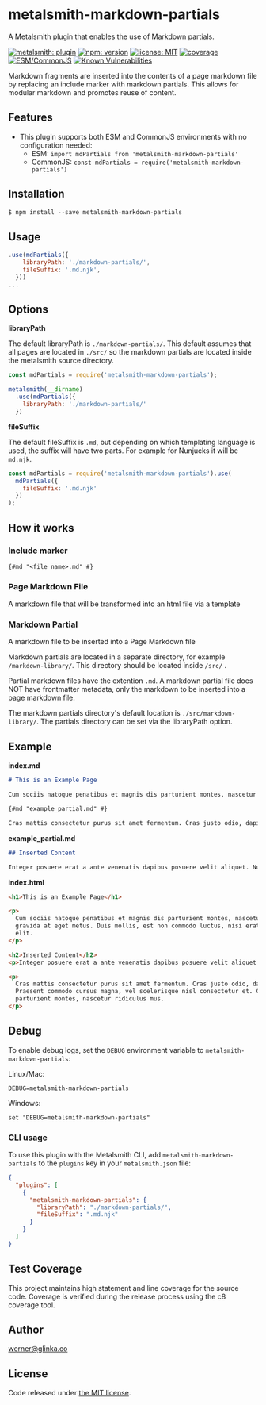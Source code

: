 # metalsmith-markdown-partials

A Metalsmith plugin that enables the use of Markdown partials.

[![metalsmith: plugin][metalsmith-badge]][metalsmith-url]
[![npm: version][npm-badge]][npm-url]
[![license: MIT][license-badge]][license-url]
[![coverage][coverage-badge]][coverage-url]
[![ESM/CommonJS][modules-badge]][npm-url]
[![Known Vulnerabilities](https://snyk.io/test/npm/metalsmith-markdown-partials/badge.svg)](https://snyk.io/test/npm/metalsmith-markdown-partials)

Markdown fragments are inserted into the contents of a page markdown file by replacing an include marker with markdown partials. This allows for modular markdown and promotes reuse of content.

## Features
- This plugin supports both ESM and CommonJS environments with no configuration needed:
  - ESM: `import mdPartials from 'metalsmith-markdown-partials'`
  - CommonJS: `const mdPartials = require('metalsmith-markdown-partials')`

## Installation

```js
$ npm install --save metalsmith-markdown-partials
```

## Usage

```js
.use(mdPartials({
    libraryPath: './markdown-partials/',
    fileSuffix: '.md.njk',
  }))
...

```

## Options

**libraryPath**

The default libraryPath is `./markdown-partials/`. This default assumes that all pages are located in `./src/` so the markdown partials are located inside the metalsmith source directory.

```js
const mdPartials = require('metalsmith-markdown-partials');

metalsmith(__dirname)
  .use(mdPartials({
    libraryPath: './markdown-partials/'
  })
```

**fileSuffix**

The default fileSuffix is `.md`, but depending on which templating language is used, the suffix will have two parts. For example for Nunjucks it will be `md.njk`.

```js
const mdPartials = require('metalsmith-markdown-partials').use(
  mdPartials({
    fileSuffix: '.md.njk'
  })
);
```

## How it works

### Include marker

```
{#md "<file name>.md" #}
```

### Page Markdown File

A markdown file that will be transformed into an html file via a template

### Markdown Partial

A markdown file to be inserted into a Page Markdown file

Markdown partials are located in a separate directory, for example `/markdown-library/`. This directory should be located inside `/src/` .

Partial markdown files have the extention `.md`. A markdown partial file does NOT have frontmatter metadata, only the markdown to be inserted into a page markdown file.

The markdown partials directory's default location is `./src/markdown-library/`. The partials directory can be set via the libraryPath option.

## Example

**index.md**

```markdown
# This is an Example Page

Cum sociis natoque penatibus et magnis dis parturient montes, nascetur ridiculus mus. Donec id elit non mi porta gravida at eget metus. Duis mollis, est non commodo luctus, nisi erat porttitor ligula, eget lacinia odio sem nec elit.

{#md "example_partial.md" #}

Cras mattis consectetur purus sit amet fermentum. Cras justo odio, dapibus ac facilisis in, egestas eget quam. Praesent commodo cursus magna, vel scelerisque nisl consectetur et. Cum sociis natoque penatibus et magnis dis parturient montes, nascetur ridiculus mus.
```

**example_partial.md**

```markdown
## Inserted Content

Integer posuere erat a ante venenatis dapibus posuere velit aliquet. Nulla vitae elit libero, a pharetra augue.
```

**index.html**

```html
<h1>This is an Example Page</h1>

<p>
  Cum sociis natoque penatibus et magnis dis parturient montes, nascetur ridiculus mus. Donec id elit non mi porta
  gravida at eget metus. Duis mollis, est non commodo luctus, nisi erat porttitor ligula, eget lacinia odio sem nec
  elit.
</p>

<h2>Inserted Content</h2>
<p>Integer posuere erat a ante venenatis dapibus posuere velit aliquet. Nulla vitae elit libero, a pharetra augue.</p>

<p>
  Cras mattis consectetur purus sit amet fermentum. Cras justo odio, dapibus ac facilisis in, egestas eget quam.
  Praesent commodo cursus magna, vel scelerisque nisl consectetur et. Cum sociis natoque penatibus et magnis dis
  parturient montes, nascetur ridiculus mus.
</p>
```

## Debug

To enable debug logs, set the `DEBUG` environment variable to `metalsmith-markdown-partials`:

Linux/Mac:

```
DEBUG=metalsmith-markdown-partials
```

Windows:

```
set "DEBUG=metalsmith-markdown-partials"
```

### CLI usage

To use this plugin with the Metalsmith CLI, add `metalsmith-markdown-partials` to the `plugins` key in your `metalsmith.json` file:

```json
{
  "plugins": [
    {
      "metalsmith-markdown-partials": {
        "libraryPath": "./markdown-partials/",
        "fileSuffix": ".md.njk"
      }
    }
  ]
}
```

## Test Coverage

This project maintains high statement and line coverage for the source code. Coverage is verified during the release process using the c8 coverage tool.

## Author

[werner@glinka.co](https://github.com/wernerglinka)

## License

Code released under [the MIT license](https://github.com/wernerglinka/metalsmith-markdown-partials/blob/main/LICENSE).

[npm-badge]: https://img.shields.io/npm/v/metalsmith-markdown-partials.svg
[npm-url]: https://www.npmjs.com/package/metalsmith-markdown-partials
[metalsmith-badge]: https://img.shields.io/badge/metalsmith-plugin-green.svg?longCache=true
[metalsmith-url]: https://metalsmith.io
[license-badge]: https://img.shields.io/github/license/wernerglinka/metalsmith-markdown-partials
[license-url]: LICENSE
[coverage-badge]: https://img.shields.io/badge/test%20coverage-95%25-brightgreen
[coverage-url]: #test-coverage
[modules-badge]: https://img.shields.io/badge/modules-ESM%2FCJS-blue
